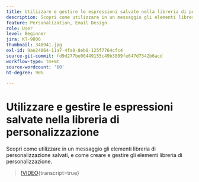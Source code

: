 ```yaml
---
title: Utilizzare e gestire le espressioni salvate nella libreria di personalizzazione
description: Scopri come utilizzare in un messaggio gli elementi libreria di personalizzazione salvati, e come creare e gestire gli elementi libreria di personalizzazione.
feature: Personalization, Email Design
role: User
level: Beginner
jira: KT-9806
thumbnail: 340941.jpg
exl-id: 9ae24064-11a7-4fa0-8eb8-125f7764cfc4
source-git-commit: fd9d277be00449155c49b3809fe647d7342b6acd
workflow-type: tm+mt
source-wordcount: '60'
ht-degree: 96%

---
```


# Utilizzare e gestire le espressioni salvate nella libreria di personalizzazione

Scopri come utilizzare in un messaggio gli elementi libreria di personalizzazione salvati, e come creare e gestire gli elementi libreria di personalizzazione.

>[!VIDEO](https://video.tv.adobe.com/v/340941?quality=12&learn=on){transcript=true}
